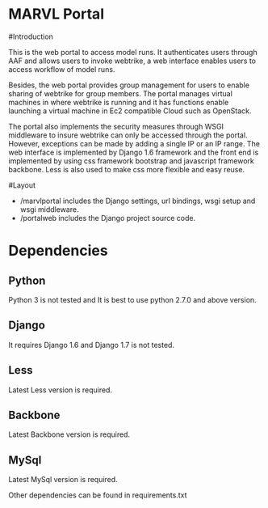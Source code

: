 MARVL Portal
======

#Introduction

This is the web portal to access model runs. It authenticates users through AAF and allows users
to invoke webtrike, a web interface enables users to access workflow of model runs.

Besides, the web portal provides group management for users to enable
sharing of webtrike for group members. The portal manages virtual machines
in where webtrike is running and it has functions enable launching a virtual
machine in Ec2 compatible Cloud such as OpenStack.

The portal also implements the security measures through WSGI middleware to insure webtrike can only be accessed through the portal. However, exceptions can be made by adding a single IP or an IP range.
The web interface is implemented by Django 1.6 framework and the front end is implemented by using css framework bootstrap and javascript framework backbone.
Less is also used to make css more flexible and easy reuse.

#Layout
* /marvlportal includes the Django settings, url bindings, wsgi setup and wsgi middleware.
* /portalweb includes the Django project source code.

# Dependencies
## Python 
Python 3 is not tested and It is best to use python 2.7.0 and above version. 

## Django
It requires Django 1.6 and Django 1.7 is not tested.

## Less
Latest Less version is required.

## Backbone
Latest Backbone version is required.

## MySql
Latest MySql version is required.

Other dependencies can be found in requirements.txt
